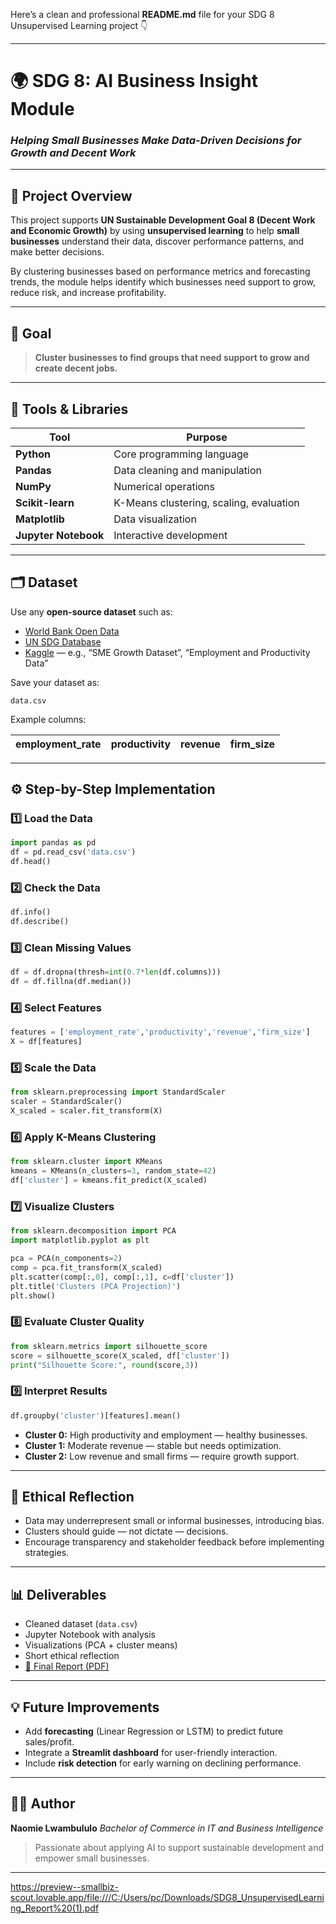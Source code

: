 Here’s a clean and professional **README.md** file for your SDG 8 Unsupervised Learning project 👇

---

# 🌍 SDG 8: AI Business Insight Module

### *Helping Small Businesses Make Data-Driven Decisions for Growth and Decent Work*

---

## 📘 Project Overview

This project supports **UN Sustainable Development Goal 8 (Decent Work and Economic Growth)** by using **unsupervised learning** to help **small businesses** understand their data, discover performance patterns, and make better decisions.

By clustering businesses based on performance metrics and forecasting trends, the module helps identify which businesses need support to grow, reduce risk, and increase profitability.

---

## 🎯 Goal

> **Cluster businesses to find groups that need support to grow and create decent jobs.**

---

## 🧰 Tools & Libraries

| Tool                 | Purpose                                 |
| -------------------- | --------------------------------------- |
| **Python**           | Core programming language               |
| **Pandas**           | Data cleaning and manipulation          |
| **NumPy**            | Numerical operations                    |
| **Scikit-learn**     | K-Means clustering, scaling, evaluation |
| **Matplotlib**       | Data visualization                      |
| **Jupyter Notebook** | Interactive development                 |

---

## 🗂️ Dataset

Use any **open-source dataset** such as:

* [World Bank Open Data](https://data.worldbank.org/)
* [UN SDG Database](https://unstats.un.org/sdgs/indicators/database/)
* [Kaggle](https://www.kaggle.com/) — e.g., “SME Growth Dataset”, “Employment and Productivity Data”

Save your dataset as:

```
data.csv
```

Example columns:

| employment_rate | productivity | revenue | firm_size |
| --------------- | ------------ | ------- | --------- |

---

## ⚙️ Step-by-Step Implementation

### 1️⃣ Load the Data

```python
import pandas as pd
df = pd.read_csv('data.csv')
df.head()
```

### 2️⃣ Check the Data

```python
df.info()
df.describe()
```

### 3️⃣ Clean Missing Values

```python
df = df.dropna(thresh=int(0.7*len(df.columns)))
df = df.fillna(df.median())
```

### 4️⃣ Select Features

```python
features = ['employment_rate','productivity','revenue','firm_size']
X = df[features]
```

### 5️⃣ Scale the Data

```python
from sklearn.preprocessing import StandardScaler
scaler = StandardScaler()
X_scaled = scaler.fit_transform(X)
```

### 6️⃣ Apply K-Means Clustering

```python
from sklearn.cluster import KMeans
kmeans = KMeans(n_clusters=3, random_state=42)
df['cluster'] = kmeans.fit_predict(X_scaled)
```

### 7️⃣ Visualize Clusters

```python
from sklearn.decomposition import PCA
import matplotlib.pyplot as plt

pca = PCA(n_components=2)
comp = pca.fit_transform(X_scaled)
plt.scatter(comp[:,0], comp[:,1], c=df['cluster'])
plt.title('Clusters (PCA Projection)')
plt.show()
```

### 8️⃣ Evaluate Cluster Quality

```python
from sklearn.metrics import silhouette_score
score = silhouette_score(X_scaled, df['cluster'])
print("Silhouette Score:", round(score,3))
```

### 9️⃣ Interpret Results

```python
df.groupby('cluster')[features].mean()
```

* **Cluster 0:** High productivity and employment — healthy businesses.
* **Cluster 1:** Moderate revenue — stable but needs optimization.
* **Cluster 2:** Low revenue and small firms — require growth support.

---

## 🌱 Ethical Reflection

* Data may underrepresent small or informal businesses, introducing bias.
* Clusters should guide — not dictate — decisions.
* Encourage transparency and stakeholder feedback before implementing strategies.

---

## 📊 Deliverables

* Cleaned dataset (`data.csv`)
* Jupyter Notebook with analysis
* Visualizations (PCA + cluster means)
* Short ethical reflection
* [📄 Final Report (PDF)](sandbox:/mnt/data/SDG8_UnsupervisedLearning_Report.pdf)

---

## 💡 Future Improvements

* Add **forecasting** (Linear Regression or LSTM) to predict future sales/profit.
* Integrate a **Streamlit dashboard** for user-friendly interaction.
* Include **risk detection** for early warning on declining performance.

---

## 🧑‍💼 Author

**Naomie Lwambululo**
*Bachelor of Commerce in IT and Business Intelligence*

> Passionate about applying AI to support sustainable development and empower small businesses.

---

https://preview--smallbiz-scout.lovable.app/file:///C:/Users/pc/Downloads/SDG8_UnsupervisedLearning_Report%20(1).pdf
